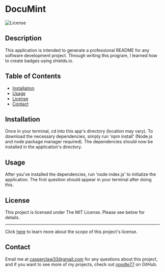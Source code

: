 # DocuMint
  ![License](https://img.shields.io/badge/License-MIT-blue.svg)

  ## Description
  This application is intended to generate a professional README for any software development project. Through writing this program, I learned how to create badges using shields.io.

  ## Table of Contents
  - [Installation](#installation)
  - [Usage](#usage)
  - [License](#license)
  - [Contact](#contact)

  ## Installation
  Once in your terminal, cd into this app's directory (location may vary). To download the necessary dependencies, simply run 'npm install' (Node.js and node package manager required). The dependencies should now be installed in the application's directory. 

  ## Usage
  After you've installed the dependencies, run 'node index.js' to initialize the application. The first question should appear in your terminal after doing this.

  ## License
  This project is licensed under The MIT License. Please see below for details.

  ---
  Click [here](https://opensource.org/licenses/mit) to learn more about the scope of this project's license.

  ## Contact
  Email me at casperclaw33@gmail.com for any questions about this project, and
  if you want to see more of my projects, check out [noodle77](https://github.com/noodle77) on GitHub.
